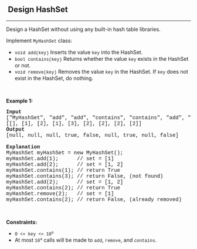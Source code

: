 <h2>  Design HashSet</h2><hr><div><p>Design a HashSet without using any built-in hash table libraries.</p>

<p>Implement <code style="font-family: SFMono-Regular, Consolas, &quot;Liberation Mono&quot;, Menlo, Courier, monospace, Bangla166, sans-serif;">MyHashSet</code> class:</p>

<ul>
	<li><code style="font-family: SFMono-Regular, Consolas, &quot;Liberation Mono&quot;, Menlo, Courier, monospace, Bangla166, sans-serif;">void add(key)</code> Inserts the value <code style="font-family: SFMono-Regular, Consolas, &quot;Liberation Mono&quot;, Menlo, Courier, monospace, Bangla166, sans-serif;">key</code> into the HashSet.</li>
	<li><code style="font-family: SFMono-Regular, Consolas, &quot;Liberation Mono&quot;, Menlo, Courier, monospace, Bangla166, sans-serif;">bool contains(key)</code> Returns whether the value <code style="font-family: SFMono-Regular, Consolas, &quot;Liberation Mono&quot;, Menlo, Courier, monospace, Bangla166, sans-serif;">key</code> exists in the HashSet or not.</li>
	<li><code style="font-family: SFMono-Regular, Consolas, &quot;Liberation Mono&quot;, Menlo, Courier, monospace, Bangla166, sans-serif;">void remove(key)</code> Removes the value <code style="font-family: SFMono-Regular, Consolas, &quot;Liberation Mono&quot;, Menlo, Courier, monospace, Bangla166, sans-serif;">key</code> in the HashSet. If <code style="font-family: SFMono-Regular, Consolas, &quot;Liberation Mono&quot;, Menlo, Courier, monospace, Bangla166, sans-serif;">key</code> does not exist in the HashSet, do nothing.</li>
</ul>

<p>&nbsp;</p>
<p><strong>Example 1:</strong></p>

<pre style="font-family: SFMono-Regular, Consolas, &quot;Liberation Mono&quot;, Menlo, Courier, monospace, Bangla166, sans-serif;"><strong>Input</strong>
["MyHashSet", "add", "add", "contains", "contains", "add", "contains", "remove", "contains"]
[[], [1], [2], [1], [3], [2], [2], [2], [2]]
<strong>Output</strong>
[null, null, null, true, false, null, true, null, false]

<strong>Explanation</strong>
MyHashSet myHashSet = new MyHashSet();
myHashSet.add(1);      // set = [1]
myHashSet.add(2);      // set = [1, 2]
myHashSet.contains(1); // return True
myHashSet.contains(3); // return False, (not found)
myHashSet.add(2);      // set = [1, 2]
myHashSet.contains(2); // return True
myHashSet.remove(2);   // set = [1]
myHashSet.contains(2); // return False, (already removed)</pre>

<p>&nbsp;</p>
<p><strong>Constraints:</strong></p>

<ul>
	<li><code style="font-family: SFMono-Regular, Consolas, &quot;Liberation Mono&quot;, Menlo, Courier, monospace, Bangla166, sans-serif;">0 &lt;= key &lt;= 10<sup>6</sup></code></li>
	<li>At most <code style="font-family: SFMono-Regular, Consolas, &quot;Liberation Mono&quot;, Menlo, Courier, monospace, Bangla166, sans-serif;">10<sup>4</sup></code> calls will be made to <code style="font-family: SFMono-Regular, Consolas, &quot;Liberation Mono&quot;, Menlo, Courier, monospace, Bangla166, sans-serif;">add</code>, <code style="font-family: SFMono-Regular, Consolas, &quot;Liberation Mono&quot;, Menlo, Courier, monospace, Bangla166, sans-serif;">remove</code>, and <code style="font-family: SFMono-Regular, Consolas, &quot;Liberation Mono&quot;, Menlo, Courier, monospace, Bangla166, sans-serif;">contains</code>.</li>
</ul>
</div>